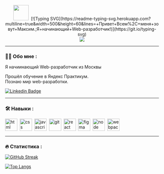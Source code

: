 <div align="center">
<img src="https://media.giphy.com/media/hvRJCLFzcasrR4ia7z/giphy.gif" width="50px"/>&nbsp;
[![Typing SVG](https://readme-typing-svg.herokuapp.com?multiline=true&width=500&height=60&lines=+Привет+Всем%2C+меня+зовут+Максим.;Я+начинающий+Web-разработчик!)](https://git.io/typing-svg)
</div>


<div id="header" align="center">
  <img src="https://media2.giphy.com/media/qgQUggAC3Pfv687qPC/giphy.gif?cid=790b7611cb35f4f9e5a2294ebbc2d835b1da76be118cc315&rid=giphy.gif&ct=g" />
</div>

---

### :man_technologist: Обо мне :

Я начиинающий Web-разработчик из Москвы

Прошёл обучение в Яндекс Практикум.<br>
Познаю мир web-разработки.

 [![Linkedin Badge](https://img.shields.io/badge/-foxymakc-blue?style=flat&logo=Linkedin&logoColor=white)](www.linkedin.com/in/foxymakc)

---

### :hammer_and_wrench: Навыки :

<div>
<img src="https://cdn.jsdelivr.net/gh/devicons/devicon/icons/html5/html5-original-wordmark.svg" title="html" alt="html" width="40" height="40" />&nbsp;
<img src="https://cdn.jsdelivr.net/gh/devicons/devicon/icons/css3/css3-original-wordmark.svg" title="css" alt="css" width="40" height="40" />&nbsp;
<img src="https://cdn.jsdelivr.net/gh/devicons/devicon/icons/javascript/javascript-original.svg" title="javascript" alt="javascript" width="40" height="40" />&nbsp;
<img src="https://cdn.jsdelivr.net/gh/devicons/devicon/icons/git/git-original.svg" title="git" alt="git" width="40" height="40" />&nbsp;
<img src="https://cdn.jsdelivr.net/gh/devicons/devicon/icons/react/react-original-wordmark.svg" title="react" alt="react" width="40" height="40" />&nbsp;
<img src="https://cdn.jsdelivr.net/gh/devicons/devicon/icons/figma/figma-original.svg" title="figma" alt="figma" width="40" height="40" />&nbsp;
<img src="https://cdn.jsdelivr.net/gh/devicons/devicon/icons/nodejs/nodejs-original-wordmark.svg" title="node" alt="node" width="40" height="40" />&nbsp;
<img src="https://cdn.jsdelivr.net/gh/devicons/devicon/icons/webpack/webpack-original-wordmark.svg" title="webpack" alt="webpack" width="40" height="40" />&nbsp;
</div>

---

### :fire: Статистика :

[![GitHub Streak](http://github-readme-streak-stats.herokuapp.com?user=foxymakc&theme=calm&hide_border=true&locale=ru)](https://git.io/streak-stats)

[![Top Langs](https://github-readme-stats.vercel.app/api/top-langs/?username=foxymakc&layout=compact&theme=vision-friendly-dark)](https://github.com/anuraghazra/github-readme-stats)
